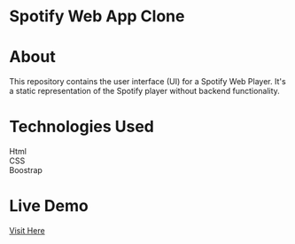 <h1>Spotify Web App Clone<h1>
<h1>About</h1>
This repository contains the user interface (UI) for a Spotify Web Player. It's a static representation of the Spotify player without backend functionality.
  
<h1>Technologies Used</h1>
Html<br>
CSS<br>
Boostrap

 <h1>Live Demo</h1> 
 <a href="https://mrunalis-website-spotify-clone.netlify.app/">Visit Here</a>
